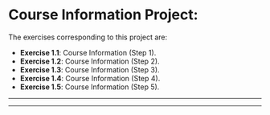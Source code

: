 # Course Information Project:

The exercises corresponding to this project are:

- **Exercise 1.1**: Course Information (Step 1).
- **Exercise 1.2**: Course Information (Step 2).
- **Exercise 1.3**: Course Information (Step 3).
- **Exercise 1.4**: Course Information (Step 4).
- **Exercise 1.5**: Course Information (Step 5).

---
---